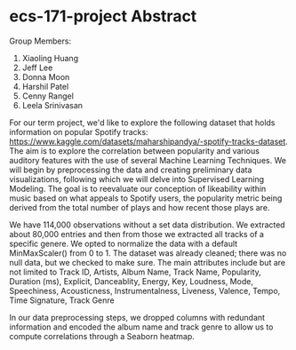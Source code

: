 # ecs-171-project Abstract

Group Members:
1. Xiaoling Huang
2. Jeff Lee
3. Donna Moon
4. Harshil Patel
5. Cenny Rangel
6. Leela Srinivasan

<Introductory Sentence> For our term project, we'd like to explore the following dataset that holds information on popular Spotify tracks: https://www.kaggle.com/datasets/maharshipandya/-spotify-tracks-dataset. The aim is to explore the correlation between popularity and various auditory features with the use of several Machine Learning Techniques. We will begin by preprocessing the data and creating preliminary data visualizations, following which we will delve into Supervised Learning Modeling. The goal is to reevaluate our conception of likeability within music based on what appeals to Spotify users, the popularity metric being derived from the total number of plays and how recent those plays are. 

We have 114,000 observations without a set data distribution. We extracted about 80,000 entries and then from those we extracted all tracks of a specific genere. We opted to normalize the data with a default MinMaxScaler() from 0 to 1. The dataset was already cleaned; there was no null data, but we checked to make sure. The main attributes include but are not limited to Track ID,	Artists, Album Name, Track Name, Popularity, Duration (ms), Explicit, Danceablity, Energy, Key, Loudness, Mode, Speechiness, Acousticness, Instrumentalness, Liveness, Valence, Tempo, Time Signature, Track Genre
  
In our data preprocessing steps, we dropped columns with redundant information and encoded the album name and track genre to allow us to compute correlations through a Seaborn heatmap. 
